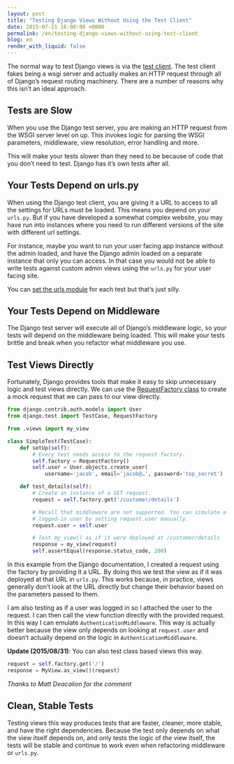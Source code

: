 ```yaml
---
layout: post
title: "Testing Django Views Without Using the Test Client"
date: 2015-07-21 16:00:00 +0000
permalink: /en/testing-django-views-without-using-test-client
blog: en
render_with_liquid: false
---
```


The normal way to test Django views is via the [test client](https://docs.djangoproject.com/en/1.8/topics/testing/tools/). The test client fakes being a wsgi server and actually makes an HTTP request through all of Django’s request routing machinery. There are a number of reasons why this isn’t an ideal approach.

## Tests are Slow

When you use the Django test server, you are making an HTTP request from the WSGI server level on up. This invokes logic for parsing the WSGI parameters, middleware, view resolution, error handling and more.

This will make your tests slower than they need to be because of code that you don’t need to test. Django has it’s own tests after all.

## Your Tests Depend on urls.py

When using the Django test client, you are giving it a URL to access to all the settings for URLs must be loaded. This means you depend on your `urls.py`. But if you have developed a somewhat complex website, you may have run into instances where you need to run different versions of the site with different url settings.

For instance, maybe you want to run your user facing app instance without the admin loaded, and have the Django admin loaded on a separate instance that only you can access. In that case you would not be able to write tests against custom admin views using the `urls.py` for your user facing site.

You can [set the urls module](https://docs.djangoproject.com/en/1.8/topics/testing/tools/#urlconf-configuration) for each test but that’s just silly.

## Your Tests Depend on Middleware

The Django test server will execute all of Django’s middleware logic, so your tests will depend on the middleware being loaded. This will make your tests brittle and break when you refactor what middleware you use.

## Test Views Directly

Fortunately, Django provides tools that make it easy to skip unnecessary logic and test views directly. We can use the [RequestFactory class](https://docs.djangoproject.com/en/1.8/topics/testing/advanced/#django.test.RequestFactory) to create a mock request that we can pass to our view directly.

```python
from django.contrib.auth.models import User
from django.test import TestCase, RequestFactory

from .views import my_view

class SimpleTest(TestCase):
    def setUp(self):
        # Every test needs access to the request factory.
        self.factory = RequestFactory()
        self.user = User.objects.create_user(
            username='jacob', email='jacob@…', password='top_secret')

    def test_details(self):
        # Create an instance of a GET request.
        request = self.factory.get('/customer/details')

        # Recall that middleware are not supported. You can simulate a
        # logged-in user by setting request.user manually.
        request.user = self.user

        # Test my_view() as if it were deployed at /customer/details
        response = my_view(request)
        self.assertEqual(response.status_code, 200)
```

In this example from the Django documentation, I created a request using the factory by providing it a URL. By doing this we test the view as if it was deployed at that URL in `urls.py`. This works because, in practice, views generally don’t look at the URL directly but change their behavior based on the parameters passed to them.

I am also testing as if a user was logged in so I attached the user to the request. I can then call the view function directly with the provided request. In this way I can emulate `AuthenticationMiddleware`. This way is actually better because the view only depends on looking at `request.user` and doesn’t actually depend on the logic in `AuthenticationMiddleware`.

**Update (2015/08/31)**: You can also test class based views this way.

```python
request = self.factory.get('/')
response = MyView.as_view()(request)
``` 

*Thanks to Matt Deacalion for the comment*

## Clean, Stable Tests

Testing views this way produces tests that are faster, cleaner, more stable, and have the right dependencies. Because the test only depends on what the view itself depends on, and only tests the logic of the view itself, the tests will be stable and continue to work even when refactoring middleware or `urls.py`.
